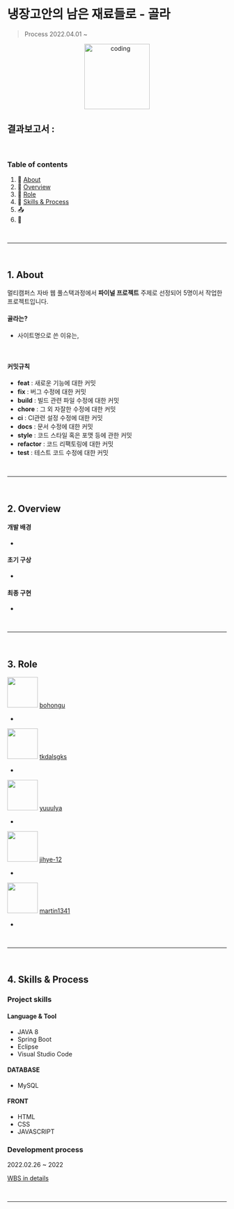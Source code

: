 # 냉장고안의 남은 재료들로 - 골라

> Process 2022.04.01 ~

<p align="center">
  <img src="https://user-images.githubusercontent.com/66001046/152260938-51b1334f-297f-4092-8f37-f02dc9cd3a07.png" alt="coding" width="150px" />
</p>

## 결과보고서 : 

​	


### Table of contents 

1. :scroll: [About](#idx1)
2. :open_file_folder: [Overview](#idx2)
3. :game_die: [Role](#idx3)
4. :mag_right: [Skills & Process](#idx4)
5. :outbox_tray: 
6. :round_pushpin: 

​	

---

​	
<a id="idx1"></a>
## 1. About

멀티캠퍼스 자바 웹 풀스택과정에서 **파이널 프로젝트** 주제로 선정되어 5명이서 작업한 프로젝트입니다.

#### 골라는?

- 사이트명으로 쓴 이유는, 


​	

#### 커밋규칙

- **feat** : 새로운 기능에 대한 커밋
- **fix** : 버그 수정에 대한 커밋
- **build** : 빌드 관련 파일 수정에 대한 커밋
- **chore** : 그 외 자잘한 수정에 대한 커밋
- **ci** : CI관련 설정 수정에 대한 커밋
- **docs** : 문서 수정에 대한 커밋
- **style** : 코드 스타일 혹은 포맷 등에 관한 커밋
- **refactor** :  코드 리팩토링에 대한 커밋
- **test** : 테스트 코드 수정에 대한 커밋

​	

---

​	
<a id="idx2"></a>
## 2. Overview

#### 개발 배경

- 

#### 초기 구상

- 

#### 최종 구현

- 

​	

---

​	
<a id="idx3"></a>
## 3. Role

<img src="https://github.com/bohongu.png" width="70" height="70"/> [bohongu](https://github.com/bohongu) 

- 

<img src="https://github.com/tkdalsgks.png" width="70" height="70"/> [tkdalsgks](https://github.com/tkdalsgks) 

- 


<img src="https://github.com/yuuulya.png" width="70" height="70"/> [yuuulya](https://github.com/yuuulya) 

- 

<img src="https://github.com/jihye-12.png" width="70" height="70"/> [jihye-12](https://github.com/jihye-12)

- 

<img src="https://github.com/martin1341.png" width="70" height="70"/> [martin1341](https://github.com/martin1341)

- 

​	

---

​	
<a id="idx4"></a>
## 4. Skills & Process

### Project skills 

#### Language & Tool

- JAVA 8
- Spring Boot
- Eclipse
- Visual Studio Code

#### DATABASE

- MySQL

#### FRONT

- HTML
- CSS
- JAVASCRIPT

### Development process 

2022.02.26 ~ 2022 

[WBS in details](https://) 

​	

---

​	




